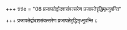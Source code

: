 +++
title = "08 प्रजापतेर्द्वादशसंवत्सरेण प्रजापतेरृद्धिमृध्नुवन्ति"

+++
प्रजापतेर्द्वादशसंवत्सरेण प्रजापतेरृद्धिमृध्नुवन्ति ८